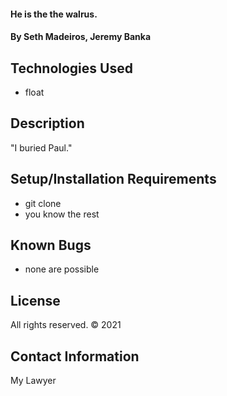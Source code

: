 #### He is the the walrus.

#### By Seth Madeiros, Jeremy Banka

## Technologies Used

* float

## Description

"I buried Paul."

## Setup/Installation Requirements

* git clone
* you know the rest

## Known Bugs

* none are possible

## License

All rights reserved. © 2021

## Contact Information

My Lawyer

